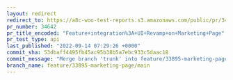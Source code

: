 ```yaml
---
layout: redirect
redirect_to: https://a8c-woo-test-reports.s3.amazonaws.com/public/pr/34642/api/index.html
pr_number: 34642
pr_title_encoded: "Feature+integration%3A+UI+Revamp+on+Marketing+Page"
pr_test_type: api
last_published: "2022-09-14 07:29:26 +0000"
commit_sha: 53dbaff4495fb45ac95b38b5a7ebc933c5daac18
commit_message: "Merge branch 'trunk' into feature/33895-marketing-page/main"
branch_name: feature/33895-marketing-page/main
---
```

